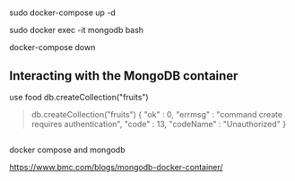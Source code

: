 #


  sudo docker-compose up -d

  sudo docker exec -it mongodb bash

  docker-compose down 


## Interacting with the MongoDB container

  use food
  db.createCollection("fruits")

  > db.createCollection("fruits")
  {
          "ok" : 0,
          "errmsg" : "command create requires authentication",
          "code" : 13,
          "codeName" : "Unauthorized"
  }



##

docker compose and mongodb

https://www.bmc.com/blogs/mongodb-docker-container/
